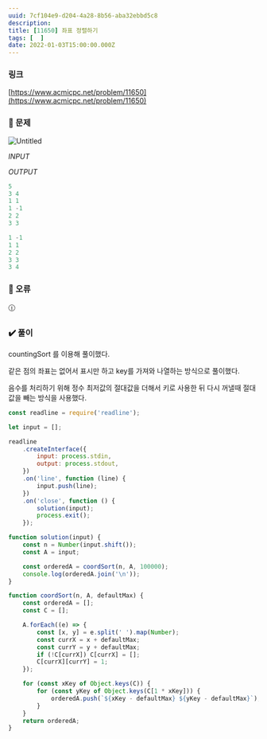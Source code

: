 ```yaml
---
uuid: 7cf104e9-d204-4a28-8b56-aba32ebbd5c8
description: 
title: [11650] 좌표 정렬하기
tags: [  ]
date: 2022-01-03T15:00:00.000Z
---
```








### 링크

[https://www.acmicpc.net/problem/11650](https://www.acmicpc.net/problem/11650)

### 📝 문제

![Untitled](https://vault-r2.dorage.io/7cf104e9-d204-4a28-8b56-aba32ebbd5c8/untitled.png)

*INPUT*

*OUTPUT*

```jsx
5
3 4
1 1
1 -1
2 2
3 3
```

```jsx
1 -1
1 1
2 2
3 3
3 4
```

### 🚨 오류

<aside>
🕧

</aside>

### ✔️ 풀이

countingSort 를 이용해 풀이했다.

같은 점의 좌표는 없어서 표시만 하고 key를 가져와 나열하는 방식으로 풀이했다.

음수를 처리하기 위해 정수 최저값의 절대값을 더해서 키로 사용한 뒤 다시 꺼낼때 절대값을 빼는 방식을 사용했다.

```jsx
const readline = require('readline');

let input = [];

readline
    .createInterface({
        input: process.stdin,
        output: process.stdout,
    })
    .on('line', function (line) {
        input.push(line);
    })
    .on('close', function () {
        solution(input);
        process.exit();
    });

function solution(input) {
    const n = Number(input.shift());
    const A = input;

    const orderedA = coordSort(n, A, 100000);
    console.log(orderedA.join('\n'));
}

function coordSort(n, A, defaultMax) {
    const orderedA = [];
    const C = [];

    A.forEach((e) => {
        const [x, y] = e.split(' ').map(Number);
        const currX = x + defaultMax;
        const currY = y + defaultMax;
        if (!C[currX]) C[currX] = [];
        C[currX][currY] = 1;
    });

    for (const xKey of Object.keys(C)) {
        for (const yKey of Object.keys(C[1 * xKey])) {
            orderedA.push(`${xKey - defaultMax} ${yKey - defaultMax}`);
        }
    }
    return orderedA;
}
```